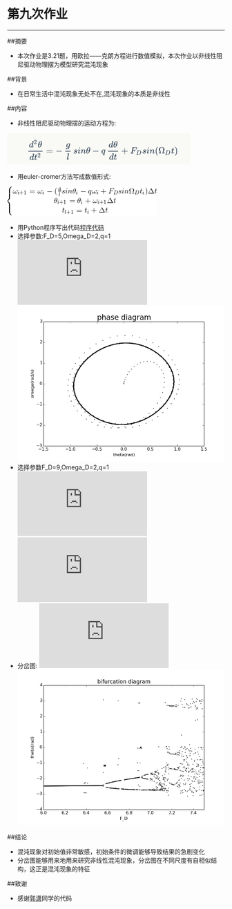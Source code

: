 # 第九次作业



---

##摘要
* 本次作业是3.21题，用欧拉——克朗方程进行数值模拟，本次作业以非线性阻尼驱动物理摆为模型研究混沌现象

##背景
* 在日常生活中混沌现象无处不在,混沌现象的本质是非线性

##内容
- 非线性阻尼驱动物理摆的运动方程为:

![](https://github.com/Adener/picture/blob/master/%E7%AC%AC%E4%B9%9D%E6%AC%A1%E4%BD%9C%E4%B8%9A1.png)
- 用euler-cromer方法写成数值形式:

![此处输入图片的描述][1]
                                 
- 用Python程序写出代码[程序代码](https://github.com/Adener/Program/blob/master/%E7%AC%AC%E4%B9%9D%E6%AC%A1%E4%BD%9C%E4%B8%9A.py)
- 选择参数:F_D=5,Omega_D=2,q=1
![](https://github.com/Adener/picture/blob/master/%E7%AC%AC%E4%B9%9D%E6%AC%A1%E4%BD%9C%E4%B8%9A3.html)
![](https://github.com/Adener/picture/blob/master/%E7%AC%AC%E4%B9%9D%E6%AC%A1%E4%BD%9C%E4%B8%9A4.png)
- 选择参数F_D=9,Omega_D=2,q=1 
![](https://github.com/Adener/picture/blob/master/%E7%AC%AC%E4%B9%9D%E6%AC%A1%E4%BD%9C%E4%B8%9A5.html)
![](https://github.com/Adener/picture/blob/master/%E7%AC%AC%E4%B9%9D%E6%AC%A1%E4%BD%9C%E4%B8%9A6.html)
- 分岔图:
![](https://github.com/Adener/picture/blob/master/%E7%AC%AC%E4%B9%9D%E6%AC%A1%E4%BD%9C%E4%B8%9A7.html)
![](https://github.com/Adener/picture/blob/master/%E7%AC%AC%E4%B9%9D%E6%AC%A1%E4%BD%9C%E4%B8%9A8.png)
 
##结论
* 混沌现象对初始值非常敏感，初始条件的微调能够导致结果的急剧变化
* 分岔图能够用来地用来研究非线性混沌现象，分岔图在不同尺度有自相似结构，这正是混沌现象的特征


 
##致谢
- 感谢[郭潇][2]同学的代码


  [1]: https://github.com/Adener/picture/blob/master/%E7%AC%AC%E4%B9%9D%E6%AC%A1%E4%BD%9C%E4%B8%9A2gif.gif
  [2]: https://github.com/guoxiaowhu/computationalphysics_N2013301020099
